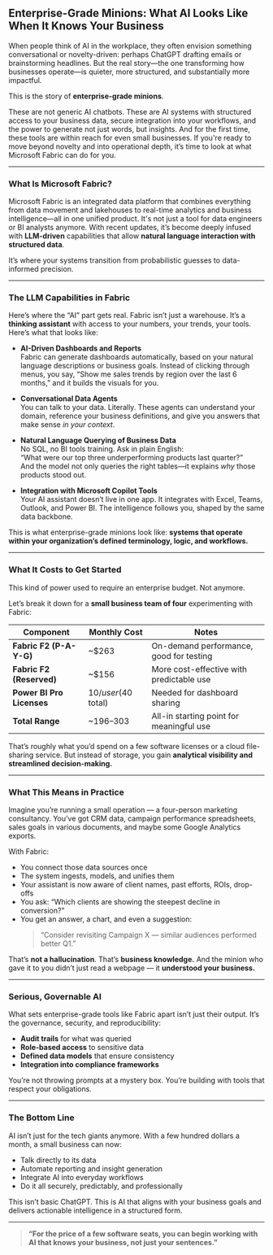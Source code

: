 ## Enterprise-Grade Minions: What AI Looks Like When It Knows Your Business

When people think of AI in the workplace, they often envision something conversational or novelty-driven: perhaps ChatGPT drafting emails or brainstorming headlines. But the real story—the one transforming how businesses operate—is quieter, more structured, and substantially more impactful.

This is the story of **enterprise-grade minions**.

These are not generic AI chatbots. These are AI systems with structured access to your business data, secure integration into your workflows, and the power to generate not just words, but insights. And for the first time, these tools are within reach for even small businesses. If you're ready to move beyond novelty and into operational depth, it’s time to look at what Microsoft Fabric can do for you.

---

### What Is Microsoft Fabric?

Microsoft Fabric is an integrated data platform that combines everything from data movement and lakehouses to real-time analytics and business intelligence—all in one unified product. It's not just a tool for data engineers or BI analysts anymore. With recent updates, it’s become deeply infused with **LLM-driven** capabilities that allow **natural language interaction with structured data**.

It’s where your systems transition from probabilistic guesses to data-informed precision.

---

### The LLM Capabilities in Fabric

Here’s where the “AI” part gets real. Fabric isn’t just a warehouse. It’s a **thinking assistant** with access to your numbers, your trends, your tools. Here’s what that looks like:

- **AI-Driven Dashboards and Reports**  
  Fabric can generate dashboards automatically, based on your natural language descriptions or business goals. Instead of clicking through menus, you say, “Show me sales trends by region over the last 6 months,” and it builds the visuals for you.

- **Conversational Data Agents**  
  You can talk to your data. Literally. These agents can understand your domain, reference your business definitions, and give you answers that make sense *in your context*.

- **Natural Language Querying of Business Data**  
  No SQL, no BI tools training. Ask in plain English:  
  “What were our top three underperforming products last quarter?”  
  And the model not only queries the right tables—it explains *why* those products stood out.

- **Integration with Microsoft Copilot Tools**  
  Your AI assistant doesn’t live in one app. It integrates with Excel, Teams, Outlook, and Power BI. The intelligence follows you, shaped by the same data backbone.

This is what enterprise-grade minions look like: **systems that operate within your organization’s defined terminology, logic, and workflows.**

---

### What It Costs to Get Started

This kind of power used to require an enterprise budget. Not anymore.

Let’s break it down for a **small business team of four** experimenting with Fabric:

| Component               | Monthly Cost         | Notes                                        |
|------------------------|----------------------|----------------------------------------------|
| **Fabric F2 (P-A-Y-G)**| ~$263                | On-demand performance, good for testing      |
| **Fabric F2 (Reserved)**| ~$156               | More cost-effective with predictable use     |
| **Power BI Pro Licenses** | $10/user ($40 total) | Needed for dashboard sharing                 |
| **Total Range**         | ~$196–$303           | All-in starting point for meaningful use     |

That’s roughly what you’d spend on a few software licenses or a cloud file-sharing service. But instead of storage, you gain **analytical visibility and streamlined decision-making.**

---

### What This Means in Practice

Imagine you’re running a small operation — a four-person marketing consultancy. You’ve got CRM data, campaign performance spreadsheets, sales goals in various documents, and maybe some Google Analytics exports.

With Fabric:
- You connect those data sources once  
- The system ingests, models, and unifies them  
- Your assistant is now aware of client names, past efforts, ROIs, drop-offs  
- You ask: “Which clients are showing the steepest decline in conversion?”  
- You get an answer, a chart, and even a suggestion:  
  > “Consider revisiting Campaign X — similar audiences performed better Q1.”

That’s **not a hallucination**. That’s **business knowledge.** And the minion who gave it to you didn’t just read a webpage — it **understood your business.**

---

### Serious, Governable AI

What sets enterprise-grade tools like Fabric apart isn’t just their output. It’s the governance, security, and reproducibility:

- **Audit trails** for what was queried  
- **Role-based access** to sensitive data  
- **Defined data models** that ensure consistency  
- **Integration into compliance frameworks**

You’re not throwing prompts at a mystery box. You’re building with tools that respect your obligations.

---

### The Bottom Line

AI isn’t just for the tech giants anymore. With a few hundred dollars a month, a small business can now:
- Talk directly to its data  
- Automate reporting and insight generation  
- Integrate AI into everyday workflows  
- Do it all securely, predictably, and professionally

This isn’t basic ChatGPT. This is AI that aligns with your business goals and delivers actionable intelligence in a structured form.

---

> **“For the price of a few software seats, you can begin working with AI that knows your business, not just your sentences.”**
